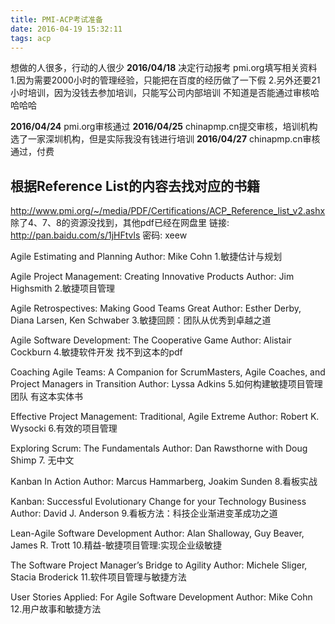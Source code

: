 ```yaml
---
title: PMI-ACP考试准备
date: 2016-04-19 15:32:11
tags: acp
---
```

想做的人很多，行动的人很少
**2016/04/18** 决定行动报考 pmi.org填写相关资料
1.因为需要2000小时的管理经验，只能把在百度的经历做了一下假
2.另外还要21小时培训，因为没钱去参加培训，只能写公司内部培训
不知道是否能通过审核哈哈哈哈

**2016/04/24** pmi.org审核通过
**2016/04/25** chinapmp.cn提交审核，培训机构选了一家深圳机构，但是实际我没有钱进行培训
**2016/04/27** chinapmp.cn审核通过，付费

## 根据Reference List的内容去找对应的书籍
http://www.pmi.org/~/media/PDF/Certifications/ACP_Reference_list_v2.ashx
除了4、7、8的资源没找到，其他pdf已经在网盘里
链接: http://pan.baidu.com/s/1jHFtvls 密码: xeew

Agile Estimating and Planning
Author: Mike Cohn
1.敏捷估计与规划

Agile Project Management: Creating Innovative Products
Author: Jim Highsmith
2.敏捷项目管理

Agile Retrospectives: Making Good Teams Great
Author: Esther Derby, Diana Larsen, Ken Schwaber
3.敏捷回顾：团队从优秀到卓越之道

Agile Software Development: The Cooperative Game
Author: Alistair Cockburn
4.敏捷软件开发
找不到这本的pdf

Coaching Agile Teams: A Companion for ScrumMasters, Agile Coaches, and Project Managers in Transition
Author: Lyssa Adkins
5.如何构建敏捷项目管理团队
有这本实体书

Effective Project Management: Traditional, Agile Extreme
Author: Robert K. Wysocki
6.有效的项目管理

Exploring Scrum: The Fundamentals
Author: Dan Rawsthorne with Doug Shimp
7.
无中文

Kanban In Action
Author: Marcus Hammarberg, Joakim Sunden
8.看板实战

Kanban: Successful Evolutionary Change for your
Technology Business
Author: David J. Anderson
9.看板方法：科技企业渐进变革成功之道

Lean-Agile Software Development
Author: Alan Shalloway, Guy Beaver, James R. Trott
10.精益-敏捷项目管理:实现企业级敏捷

The Software Project Manager’s Bridge to Agility
Author: Michele Sliger, Stacia Broderick
11.软件项目管理与敏捷方法

User Stories Applied: For Agile Software
Development
Author: Mike Cohn
12.用户故事和敏捷方法
